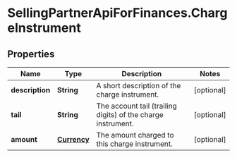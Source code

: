 # SellingPartnerApiForFinances.ChargeInstrument

## Properties
Name | Type | Description | Notes
------------ | ------------- | ------------- | -------------
**description** | **String** | A short description of the charge instrument. | [optional] 
**tail** | **String** | The account tail (trailing digits) of the charge instrument. | [optional] 
**amount** | [**Currency**](Currency.md) | The amount charged to this charge instrument. | [optional] 


